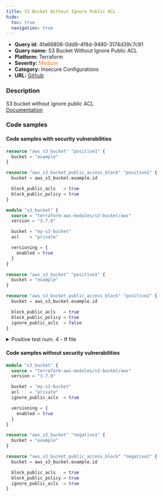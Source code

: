 ```yaml
---
title: S3 Bucket Without Ignore Public ACL
hide:
  toc: true
  navigation: true
---
```


<style>
  .highlight .hll {
    background-color: #ff171742;
  }
  .md-content {
    max-width: 1100px;
    margin: 0 auto;
  }
</style>

-   **Query id:** 4fa66806-0dd9-4f8d-9480-3174d39c7c91
-   **Query name:** S3 Bucket Without Ignore Public ACL
-   **Platform:** Terraform
-   **Severity:** <span style="color:#ff7213">Medium</span>
-   **Category:** Insecure Configurations
-   **URL:** [Github](https://github.com/Checkmarx/kics/tree/master/assets/queries/terraform/aws/s3_bucket_without_ignore_public_acl)

### Description
S3 bucket without ignore public ACL<br>
[Documentation](https://registry.terraform.io/providers/hashicorp/aws/latest/docs/resources/s3_bucket_public_access_block)

### Code samples
#### Code samples with security vulnerabilities
```tf title="Positive test num. 1 - tf file" hl_lines="5"
resource "aws_s3_bucket" "positive1" {
  bucket = "example"
}

resource "aws_s3_bucket_public_access_block" "positive2" {
  bucket = aws_s3_bucket.example.id

  block_public_acls   = true
  block_public_policy = true
}

```
```tf title="Positive test num. 2 - tf file" hl_lines="1"
module "s3_bucket" {
  source = "terraform-aws-modules/s3-bucket/aws"
  version = "3.7.0"

  bucket = "my-s3-bucket"
  acl    = "private"

  versioning = {
    enabled = true
  }
}

```
```tf title="Positive test num. 3 - tf file" hl_lines="10"
resource "aws_s3_bucket" "positive1" {
  bucket = "example"
}

resource "aws_s3_bucket_public_access_block" "positive2" {
  bucket = aws_s3_bucket.example.id

  block_public_acls   = true
  block_public_policy = true
  ignore_public_acls  = false
}

```
<details><summary>Positive test num. 4 - tf file</summary>

```tf hl_lines="7"
module "s3_bucket" {
  source = "terraform-aws-modules/s3-bucket/aws"
  version = "3.7.0"

  bucket = "my-s3-bucket"
  acl    = "private"
  ignore_public_acls = false

  versioning = {
    enabled = true
  }
}

```
</details>


#### Code samples without security vulnerabilities
```tf title="Negative test num. 1 - tf file"
module "s3_bucket" {
  source = "terraform-aws-modules/s3-bucket/aws"
  version = "3.7.0"

  bucket = "my-s3-bucket"
  acl    = "private"
  ignore_public_acls  = true

  versioning = {
    enabled = true
  }
}

```
```tf title="Negative test num. 2 - tf file"
resource "aws_s3_bucket" "negative1" {
  bucket = "example"
}

resource "aws_s3_bucket_public_access_block" "negative2" {
  bucket = aws_s3_bucket.example.id

  block_public_acls   = true
  block_public_policy = true
  ignore_public_acls  = true
}

```

